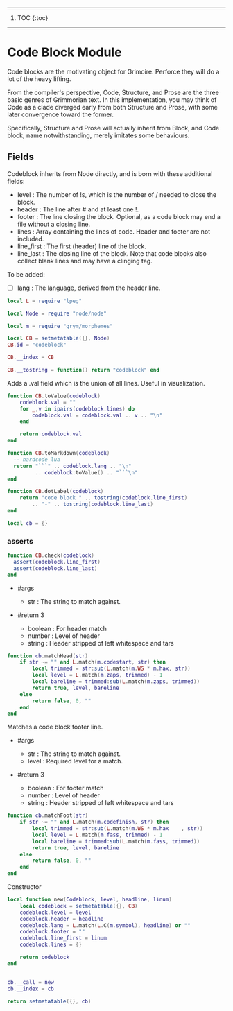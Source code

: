 ------
1. TOC
{:toc}
------
# Code Block Module


   Code blocks are the motivating object for Grimoire.  Perforce they
 will do a lot of the heavy lifting.


 From the compiler's perspective, Code, Structure, and Prose are the
 three basic genres of Grimmorian text.  In this implementation,
 you may think of Code as a clade diverged early from both Structure
 and Prose, with some later convergence toward the former. 
 
 Specifically, Structure and Prose will actually inherit from Block, and
 Code block, name notwithstanding, merely imitates some behaviours.
 

## Fields


   Codeblock inherits from Node directly, and is born with these 
 additional fields:


 - level  :  The number of !s, which is the number of / needed to close
             the block.
 - header :  The line after # and at least one !.
 - footer :  The line closing the block. Optional, as a code block may
             end a file without a closing line.
 - lines  :  Array containing the lines of code.  Header and footer
             are not included.
 - line_first :  The first (header) line of the block. 
 - line_last  :  The closing line of the block. Note that code blocks also
                 collect blank lines and may have a clinging tag. 
 
 To be added:
 - [ ] lang : The language, derived from the header line.

```lua
local L = require "lpeg"

local Node = require "node/node"

local m = require "grym/morphemes"

local CB = setmetatable({}, Node)
CB.id = "codeblock"

CB.__index = CB

CB.__tostring = function() return "codeblock" end
```

 Adds a .val field which is the union of all lines.
 Useful in visualization. 

```lua
function CB.toValue(codeblock)
    codeblock.val = ""
    for _,v in ipairs(codeblock.lines) do
        codeblock.val = codeblock.val .. v .. "\n"
    end

    return codeblock.val
end

function CB.toMarkdown(codeblock)
  -- hardcode lua
  return "```" .. codeblock.lang .. "\n" 
         .. codeblock:toValue() .. "```\n"
end

function CB.dotLabel(codeblock)
    return "code block " .. tostring(codeblock.line_first)
        .. "-" .. tostring(codeblock.line_last)
end

local cb = {}
```
### asserts

```lua
function CB.check(codeblock)
  assert(codeblock.line_first)
  assert(codeblock.line_last)
end
```

 - #args
   - str :  The string to match against.
 
 - #return 3
   - boolean :  For header match
   - number  :  Level of header
   - string  :  Header stripped of left whitespace and tars


```lua
function cb.matchHead(str)
    if str ~= "" and L.match(m.codestart, str) then
        local trimmed = str:sub(L.match(m.WS * m.hax, str))
        local level = L.match(m.zaps, trimmed) - 1
        local bareline = trimmed:sub(L.match(m.zaps, trimmed))
        return true, level, bareline
    else 
        return false, 0, ""
    end
end
```

 Matches a code block footer line.


 - #args
   - str   :  The string to match against.
   - level :  Required level for a match.
 
 - #return 3
   - boolean :  For footer match
   - number  :  Level of header
   - string  :  Header stripped of left whitespace and tars


```lua
function cb.matchFoot(str)
    if str ~= "" and L.match(m.codefinish, str) then
        local trimmed = str:sub(L.match(m.WS * m.hax    , str))
        local level = L.match(m.fass, trimmed) - 1
        local bareline = trimmed:sub(L.match(m.fass, trimmed))
        return true, level, bareline
    else 
        return false, 0, ""
    end
end
```

 Constructor

```lua
local function new(Codeblock, level, headline, linum)
    local codeblock = setmetatable({}, CB)
    codeblock.level = level
    codeblock.header = headline
    codeblock.lang = L.match(L.C(m.symbol), headline) or ""
    codeblock.footer = ""
    codeblock.line_first = linum
    codeblock.lines = {}

    return codeblock
end


cb.__call = new
cb.__index = cb

return setmetatable({}, cb)
```
